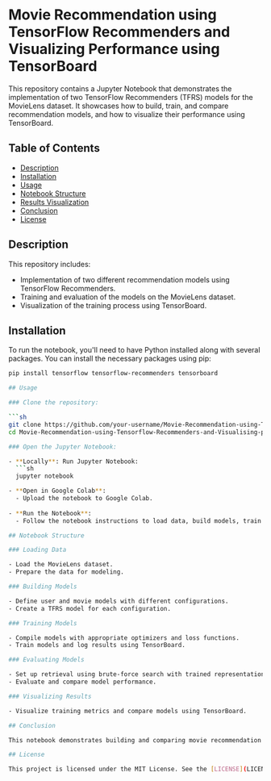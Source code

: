 # Movie Recommendation using TensorFlow Recommenders and Visualizing Performance using TensorBoard

This repository contains a Jupyter Notebook that demonstrates the implementation of two TensorFlow Recommenders (TFRS) models for the MovieLens dataset. It showcases how to build, train, and compare recommendation models, and how to visualize their performance using TensorBoard.

## Table of Contents

- [Description](#description)
- [Installation](#installation)
- [Usage](#usage)
- [Notebook Structure](#notebook-structure)
- [Results Visualization](#results-visualization)
- [Conclusion](#conclusion)
- [License](#license)

## Description

This repository includes:

- Implementation of two different recommendation models using TensorFlow Recommenders.
- Training and evaluation of the models on the MovieLens dataset.
- Visualization of the training process using TensorBoard.

## Installation

To run the notebook, you'll need to have Python installed along with several packages. You can install the necessary packages using pip:

```sh
pip install tensorflow tensorflow-recommenders tensorboard

## Usage

### Clone the repository:

```sh
git clone https://github.com/your-username/Movie-Recommendation-using-Tensorflow-Recommenders-and-Visualising-performance-using-tensorboard.git
cd Movie-Recommendation-using-Tensorflow-Recommenders-and-Visualising-performance-using-tensorboard

### Open the Jupyter Notebook:

- **Locally**: Run Jupyter Notebook:
  ```sh
  jupyter notebook

- **Open in Google Colab**:
  - Upload the notebook to Google Colab.
  
- **Run the Notebook**:
  - Follow the notebook instructions to load data, build models, train them, and visualize results.

## Notebook Structure

### Loading Data

- Load the MovieLens dataset.
- Prepare the data for modeling.

### Building Models

- Define user and movie models with different configurations.
- Create a TFRS model for each configuration.

### Training Models

- Compile models with appropriate optimizers and loss functions.
- Train models and log results using TensorBoard.

### Evaluating Models

- Set up retrieval using brute-force search with trained representations.
- Evaluate and compare model performance.

### Visualizing Results

- Visualize training metrics and compare models using TensorBoard.

## Conclusion

This notebook demonstrates building and comparing movie recommendation models using TensorFlow Recommenders. It illustrates effective use of TensorBoard for visualizing training and comparing model performance.

## License

This project is licensed under the MIT License. See the [LICENSE](LICENSE) file for details.
